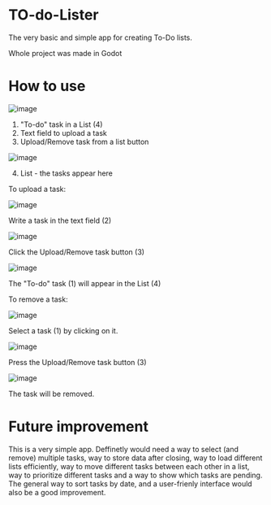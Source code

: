 # TO-do-Lister
 The very basic and simple app for creating To-Do lists.

Whole project was made in Godot

# How to use

![image](https://github.com/user-attachments/assets/ee16b0ed-3710-4096-9295-cc88244030cf)

1. "To-do" task in a List (4)
2. Text field to upload a task
3. Upload/Remove task from a list button

![image](https://github.com/user-attachments/assets/9cdbcc6f-7bae-4e56-9cd8-bba40f3d2cc4)

4. List - the tasks appear here

To upload a task:

![image](https://github.com/user-attachments/assets/8bcb2c18-fb7a-4a0d-9cd9-2b31dc9c49a3)

Write a task in the text field (2)

![image](https://github.com/user-attachments/assets/26c93be5-e8f5-4317-b851-20cd1fb8a47b)

Click the Upload/Remove task button (3)

![image](https://github.com/user-attachments/assets/ce22f066-25ae-4274-b79c-a33637926ceb)

The "To-do" task (1) will appear in the List (4)

To remove a task:

![image](https://github.com/user-attachments/assets/af1d984c-459c-4114-a7e0-8da64e0d91b5)

Select a task (1) by clicking on it.

![image](https://github.com/user-attachments/assets/825caa7a-fc96-4de1-afca-9e15ac6c8eb3)

Press the Upload/Remove task button (3)

![image](https://github.com/user-attachments/assets/9787c75e-f38f-4b5f-a291-ef0bc2c953d8)

The task will be removed.

# Future improvement
This is a very simple app. Deffinetly would need a way to select (and remove) multiple tasks, way to store data after closing, way to load different lists efficiently, way to move different tasks between each other in a list, way to prioritize different tasks and a way to show which tasks are pending. The general way to sort tasks by date, and a user-frienly interface would also be a good improvement.
